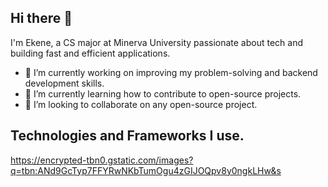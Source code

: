 ## Hi there 👋

I'm Ekene, a CS major at Minerva University passionate about tech and building fast and efficient applications.

- 🔭 I’m currently working on improving my problem-solving and backend development skills.
- 🌱 I’m currently learning how to contribute to open-source projects.
- 👯 I’m looking to collaborate on any open-source project.

## Technologies and Frameworks I use.
https://encrypted-tbn0.gstatic.com/images?q=tbn:ANd9GcTyp7FFYRwNKbTumOgu4zGIJOQpv8y0ngkLHw&s

<!--
**Ekene-Azubuko/Ekene-Azubuko** is a ✨ _special_ ✨ repository because its `README.md` (this file) appears on your GitHub profile.

Here are some ideas to get you started:

- 🔭 I’m currently working on ...
- 🌱 I’m currently learning ...
- 👯 I’m looking to collaborate on ...
- 🤔 I’m looking for help with ...
- 💬 Ask me about ...
- 📫 How to reach me: ...
- 😄 Pronouns: ...
- ⚡ Fun fact: ...
-->
